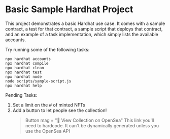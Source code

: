 # Basic Sample Hardhat Project

This project demonstrates a basic Hardhat use case. It comes with a sample contract, a test for that contract, a sample script that deploys that contract, and an example of a task implementation, which simply lists the available accounts.

Try running some of the following tasks:

```shell
npx hardhat accounts
npx hardhat compile
npx hardhat clean
npx hardhat test
npx hardhat node
node scripts/sample-script.js
npx hardhat help
```

Pending Tasks:
1. Set a limit on the # of minted NFTs
2. Add a button to let people see the collection!
    > Button mag  = "🌊 View Collection on OpenSea"
    > This link you'll need to hardcode. It can't be dynamically generated unless you use the OpenSea API